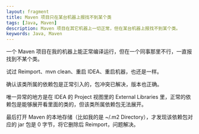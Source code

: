```yaml
---
layout: fragment
title: Maven 项目只在某台机器上报找不到某个类
tags: [Java, Maven]
description: Maven 项目在其它机器上一切正常，但在某台机器上报找不到某个类。
keywords: Java, Maven
---
```


一个 Maven 项目在我的机器上能正常编译运行，但在一个同事那里不行，一直报找到不某个类。

试过 Reimport、mvn clean、重启 IDEA、重启机器，也还是一样。

确认该类所属的依赖包是正常引入的，包冲突已解决，版本也正确。

唯一异常的地方是在 IDEA 的 Project 视图里的 External Libraries 里，正常的依赖包是能够展开看里面的类的，但该类所属依赖包无法展开。

最后打开 Maven 的本地存储（比如我的是 ~/.m2 Directory），才发现该依赖包对应的 jar 包是 0 字节，将它删除后 Reimport，问题解决。
